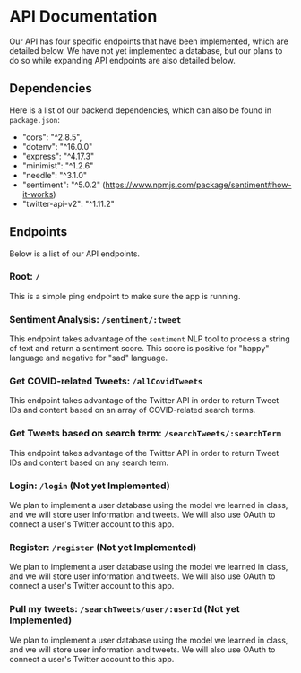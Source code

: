 # API Documentation

Our API has four specific endpoints that have been implemented, which are detailed below. We have not yet implemented a database, but our plans to do so while expanding API endpoints are also detailed below.

## Dependencies

Here is a list of our backend dependencies, which can also be found in `package.json`:
- "cors": "^2.8.5",
- "dotenv": "^16.0.0"
- "express": "^4.17.3"
- "minimist": "^1.2.6"
- "needle": "^3.1.0"
- "sentiment": "^5.0.2" (https://www.npmjs.com/package/sentiment#how-it-works)
- "twitter-api-v2": "^1.11.2"

## Endpoints

Below is a list of our API endpoints.
 
### Root: `/`

This is a simple ping endpoint to make sure the app is running.

### Sentiment Analysis: `/sentiment/:tweet`

This endpoint takes advantage of the `sentiment` NLP tool to process a string of text and return a sentiment score. This score is positive for "happy" language and negative for "sad" language.

### Get COVID-related Tweets: `/allCovidTweets`

This endpoint takes advantage of the Twitter API in order to return Tweet IDs and content based on an array of COVID-related search terms.

### Get Tweets based on search term: `/searchTweets/:searchTerm`

This endpoint takes advantage of the Twitter API in order to return Tweet IDs and content based on any search term.

### Login: `/login` (Not yet Implemented)

We plan to implement a user database using the model we learned in class, and we will store user information and tweets. We will also use OAuth to connect a user's Twitter account to this app.

### Register: `/register` (Not yet Implemented)

We plan to implement a user database using the model we learned in class, and we will store user information and tweets. We will also use OAuth to connect a user's Twitter account to this app.

### Pull my tweets: `/searchTweets/user/:userId` (Not yet Implemented)

We plan to implement a user database using the model we learned in class, and we will store user information and tweets. We will also use OAuth to connect a user's Twitter account to this app.
